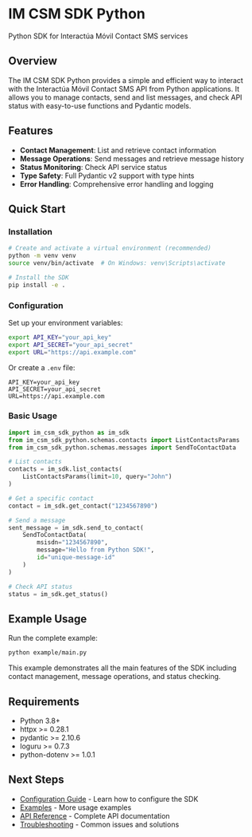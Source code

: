 # IM CSM SDK Python

Python SDK for Interactúa Móvil Contact SMS services

## Overview

The IM CSM SDK Python provides a simple and efficient way to interact with the Interactúa Móvil Contact SMS API from Python applications. It allows you to manage contacts, send and list messages, and check API status with easy-to-use functions and Pydantic models.

## Features

- **Contact Management**: List and retrieve contact information
- **Message Operations**: Send messages and retrieve message history
- **Status Monitoring**: Check API service status
- **Type Safety**: Full Pydantic v2 support with type hints
- **Error Handling**: Comprehensive error handling and logging

## Quick Start

### Installation

```bash
# Create and activate a virtual environment (recommended)
python -m venv venv
source venv/bin/activate  # On Windows: venv\Scripts\activate

# Install the SDK
pip install -e .
```

### Configuration

Set up your environment variables:

```bash
export API_KEY="your_api_key"
export API_SECRET="your_api_secret"
export URL="https://api.example.com"
```

Or create a `.env` file:

```env
API_KEY=your_api_key
API_SECRET=your_api_secret
URL=https://api.example.com
```

### Basic Usage

```python
import im_csm_sdk_python as im_sdk
from im_csm_sdk_python.schemas.contacts import ListContactsParams
from im_csm_sdk_python.schemas.messages import SendToContactData

# List contacts
contacts = im_sdk.list_contacts(
    ListContactsParams(limit=10, query="John")
)

# Get a specific contact
contact = im_sdk.get_contact("1234567890")

# Send a message
sent_message = im_sdk.send_to_contact(
    SendToContactData(
        msisdn="1234567890",
        message="Hello from Python SDK!",
        id="unique-message-id"
    )
)

# Check API status
status = im_sdk.get_status()
```

## Example Usage

Run the complete example:

```bash
python example/main.py
```

This example demonstrates all the main features of the SDK including contact management, message operations, and status checking.

## Requirements

- Python 3.8+
- httpx >= 0.28.1
- pydantic >= 2.10.6
- loguru >= 0.7.3
- python-dotenv >= 1.0.1

## Next Steps

- [Configuration Guide](configuration.md) - Learn how to configure the SDK
- [Examples](examples/index.md) - More usage examples
- [API Reference](reference/index.md) - Complete API documentation
- [Troubleshooting](troubleshooting.md) - Common issues and solutions 